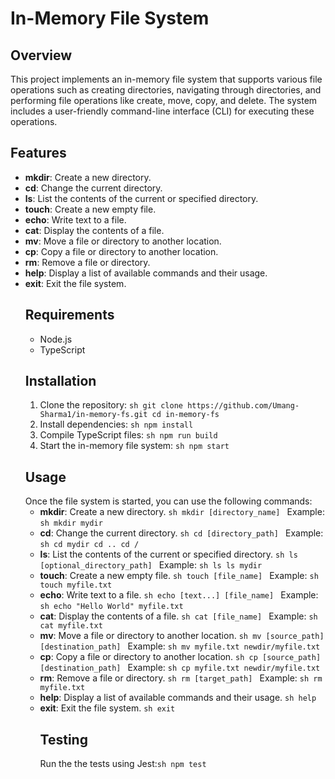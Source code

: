 # In-Memory File System
## Overview 
This project implements an in-memory file system that supports various file operations such as creating directories, navigating through directories, and performing file operations like create, move, copy, and delete. The system includes a user-friendly command-line interface (CLI) for executing these operations.
## Features  
- **mkdir**: Create a new directory. 
- **cd**: Change the current directory.
- **ls**: List the contents of the current or specified directory.
- **touch**: Create a new empty file.
- **echo**: Write text to a file.
- **cat**: Display the contents of a file.
- **mv**: Move a file or directory to another location.
- **cp**: Copy a file or directory to another location.
- **rm**: Remove a file or directory.
- **help**: Display a list of available commands and their usage.
- **exit**: Exit the file system.
  ## Requirements
  - Node.js
  - TypeScript
   ## Installation
  1. Clone the repository: ```sh git clone https://github.com/Umang-Sharma1/in-memory-fs.git cd in-memory-fs ```
  2. Install dependencies: ```sh npm install ```
  3. Compile TypeScript files: ```sh npm run build ```
  4. Start the in-memory file system: ```sh npm start ```
   ## Usage
  Once the file system is started, you can use the following commands:
  - **mkdir**: Create a new directory. ```sh mkdir [directory_name] ``` Example: ```sh mkdir mydir ```
  - **cd**: Change the current directory. ```sh cd [directory_path] ``` Example: ```sh cd mydir cd .. cd / ```
  - **ls**: List the contents of the current or specified directory. ```sh ls [optional_directory_path] ``` Example: ```sh ls ls mydir ``` 
  - **touch**: Create a new empty file. ```sh touch [file_name] ``` Example: ```sh touch myfile.txt ```
  - **echo**: Write text to a file. ```sh echo [text...] [file_name] ``` Example: ```sh echo "Hello World" myfile.txt ```
  - **cat**: Display the contents of a file. ```sh cat [file_name] ``` Example: ```sh cat myfile.txt ```
  - **mv**: Move a file or directory to another location. ```sh mv [source_path] [destination_path] ``` Example: ```sh mv myfile.txt newdir/myfile.txt ```
  - **cp**: Copy a file or directory to another location. ```sh cp [source_path] [destination_path] ``` Example: ```sh cp myfile.txt newdir/myfile.txt ```
  - **rm**: Remove a file or directory. ```sh rm [target_path] ``` Example: ```sh rm myfile.txt ```
  - **help**: Display a list of available commands and their usage. ```sh help ```
  - **exit**: Exit the file system. ```sh exit ```
    ## Testing
    Run the the tests using Jest:```sh npm test```
